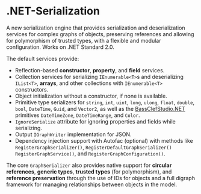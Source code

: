 # .NET-Serialization
A new serialization engine that provides serialization and deserialization services for complex graphs of objects, preserving references and allowing for polymorphism of trusted types, with a flexible and modular configuration. Works on .NET Standard 2.0.

The default services provide:

 - Reflection-based **constructor**, **property**, and **field** services.
 - Collection services for serializing `IEnumerable<T>`s and deserializing `IList<T>`, **arrays**, and other collections with `IEnumerable<T>` constructors.
 - Object initialization without a constructor, if none is available.
 - Primitive type serializers for `string`, `int`, `uint`, `long`, `ulong`, `float`, `double`, `bool`, `DateTime`, `Guid`, and `Vector2`, as well as the [BassClefStudio.NET](https://github.com/bassclefstudio/.NET-Libraries) primitives `DateTimeZone`, `DateTimeRange`, and `Color`.
 - `IgnoreSerialize` attribute for ignoring properties and fields while serializing.
 - Output `IGraphWriter` implementation for JSON.
 - Dependency injection support with Autofac (optional) with methods like `RegisterGraphSerializer()`, `RegisterDefaultGraphSerializer()` `RegisterGraphService()`, and `RegisterGraphConfiguration()`.

The core `GraphSerializer` also provides native support for **circular references**, **generic types**, **trusted types** (for polymorphism), and **reference preservation** through the use of IDs for objects and a full digraph framework for managing relationships between objects in the model.
